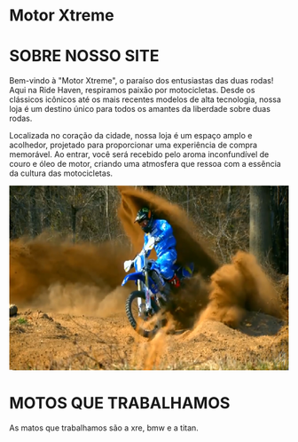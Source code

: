 # Motor Xtreme

# SOBRE NOSSO SITE 

Bem-vindo à "Motor Xtreme", o paraíso dos entusiastas das duas rodas! Aqui na Ride Haven, respiramos paixão por motocicletas. Desde os clássicos icônicos até os mais recentes modelos de alta tecnologia, nossa loja é um destino único para todos os amantes da liberdade sobre duas rodas.

Localizada no coração da cidade, nossa loja é um espaço amplo e acolhedor, projetado para proporcionar uma experiência de compra memorável. Ao entrar, você será recebido pelo aroma inconfundível de couro e óleo de motor, criando uma atmosfera que ressoa com a essência da cultura das motocicletas.

![](https://github.com/LuisRoch4/Motor-Xtreme/blob/master/minialtura/img-moto-site.png)

# MOTOS QUE TRABALHAMOS

As matos que trabalhamos são a xre, bmw e a titan.
